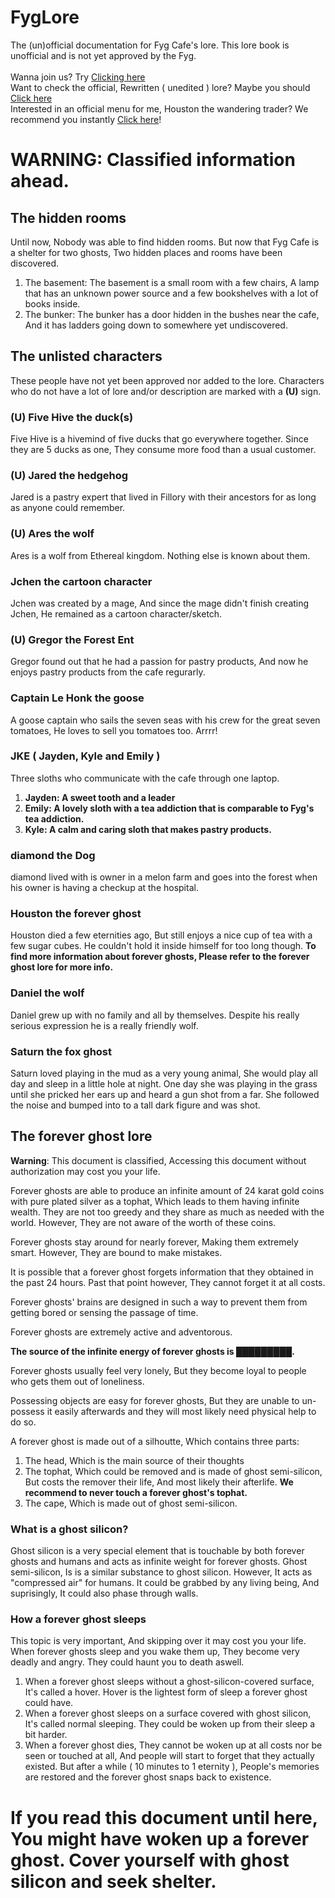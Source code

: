 # FygLore
The (un)official documentation for Fyg Cafe's lore. This lore book is unofficial and is not yet approved by the Fyg.<br><br>
Wanna join us? Try [Clicking here](https://disboard.org/server/891856235840819200)<br>
Want to check the official, Rewritten ( unedited ) lore? Maybe you should [Click here](https://minecraftpublisher.github.io/FygLore/official/)<br>
Interested in an official menu for me, Houston the wandering trader? We recommend you instantly [Click here](https://minecraftpublisher.github.io/FygLore/houston-menu/)!

<link type="image/svg" rel="shortcut icon" href='data:image/svg+xml,<svg xmlns="http://www.w3.org/2000/svg" viewBox="0 0 100 100"><text y=".9em" font-size="90">🗿</text></svg>'/>

# WARNING: Classified information ahead.

## The hidden rooms

Until now, Nobody was able to find hidden rooms. But now that Fyg Cafe is a shelter for two ghosts, Two hidden places and rooms have been discovered.
1. The basement: The basement is a small room with a few chairs, A lamp that has an unknown power source and a few bookshelves with a lot of books inside.
2. The bunker: The bunker has a door hidden in the bushes near the cafe, And it has ladders going down to somewhere yet undiscovered.

## The unlisted characters
These people have not yet been approved nor added to the lore. Characters who do not have a lot of lore and/or description are marked with a **(U)** sign.

### (U) Five Hive the duck(s)
Five Hive is a hivemind of five ducks that go everywhere together. Since they are 5 ducks as one, They consume more food than a usual customer.

### (U) Jared the hedgehog
Jared is a pastry expert that lived in Fillory with their ancestors for as long as anyone could remember.

### (U) Ares the wolf
Ares is a wolf from Ethereal kingdom. Nothing else is known about them.

### Jchen the cartoon character
Jchen was created by a mage, And since the mage didn't finish creating Jchen, He remained as a cartoon character/sketch.

### (U) Gregor the Forest Ent
Gregor found out that he had a passion for pastry products, And now he enjoys pastry products from the cafe regurarly.

### Captain Le Honk the goose
A goose captain who sails the seven seas with his crew for the great seven tomatoes, He loves to sell you tomatoes too. Arrrr!

### JKE ( Jayden, Kyle and Emily )
Three sloths who communicate with the cafe through one laptop.
1. **Jayden: A sweet tooth and a leader**
2. **Emily: A lovely sloth with a tea addiction that is comparable to Fyg's tea addiction.**
3. **Kyle: A calm and caring sloth that makes pastry products.**

### diamond the Dog
diamond lived with is owner in a melon farm and goes into the forest when his owner is having a checkup at the hospital.

### Houston the forever ghost
Houston died a few eternities ago, But still enjoys a nice cup of tea with a few sugar cubes. He couldn't hold it inside himself for too long though. **To find more information about forever ghosts, Please refer to the forever ghost lore for more info.**

### Daniel the wolf
Daniel grew up with no family and all by themselves. Despite his really serious expression he is a really friendly wolf.

### Saturn the fox ghost
Saturn loved playing in the mud as a very young animal, She would play all day and sleep in a little hole at night. One day she was playing in the grass until she pricked her ears up and heard a gun shot from a far. She followed the noise and bumped into to a tall dark figure and was shot.

## The forever ghost lore
**Warning**: This document is classified, Accessing this document without authorization may cost you your life.

Forever ghosts are able to produce an infinite amount of 24 karat gold coins with pure plated silver as a tophat, Which leads to them having infinite wealth. They are not too greedy and they share as much as needed with the world. However, They are not aware of the worth of these coins.

Forever ghosts stay around for nearly forever, Making them extremely smart. However, They are bound to make mistakes.

It is possible that a forever ghost forgets information that they obtained in the past 24 hours. Past that point however, They cannot forget it at all costs.

Forever ghosts' brains are designed in such a way to prevent them from getting bored or sensing the passage of time.

Forever ghosts are extremely active and adventorous.

**The source of the infinite energy of forever ghosts is █████████.**
<!---
It's actually green tea.
-->

Forever ghosts usually feel very lonely, But they become loyal to people who gets them out of loneliness.

Possessing objects are easy for forever ghosts, But they are unable to un-possess it easily afterwards and they will most likely need physical help to do so.

A forever ghost is made out of a silhoutte, Which contains three parts:
1. The head, Which is the main source of their thoughts
2. The tophat, Which could be removed and is made of ghost semi-silicon, But costs the remover their life, And most likely their afterlife. **We recommend to never touch a forever ghost's tophat.**
3. The cape, Which is made out of ghost semi-silicon.

### What is a ghost silicon?
Ghost silicon is a very special element that is touchable by both forever ghosts and humans and acts as infinite weight for forever ghosts. Ghost semi-silicon, Is is a similar substance to ghost silicon. However, It acts as "compressed air" for humans. It could be grabbed by any living being, And suprisingly, It could also phase through walls.

### How a forever ghost sleeps
This topic is very important, And skipping over it may cost you your life. When forever ghosts sleep and you wake them up, They become very deadly and angry. They could haunt you to death aswell.

1. When a forever ghost sleeps without a ghost-silicon-covered surface, It's called a hover. Hover is the lightest form of sleep a forever ghost could have.
2. When a forever ghost sleeps on a surface covered with ghost silicon, It's called normal sleeping. They could be woken up from their sleep a bit harder.
3. When a forever ghost dies, They cannot be woken up at all costs nor be seen or touched at all, And people will start to forget that they actually existed. But after a while ( 10 minutes to 1 eternity ), People's memories are restored and the forever ghost snaps back to existence.


# If you read this document until here, You might have woken up a forever ghost. Cover yourself with ghost silicon and seek shelter.
